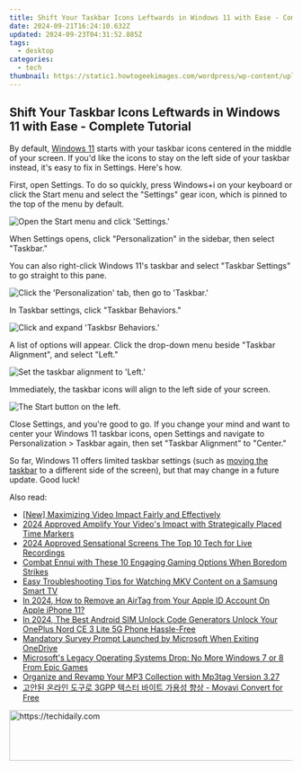 ```yaml
---
title: Shift Your Taskbar Icons Leftwards in Windows 11 with Ease - Complete Tutorial
date: 2024-09-21T16:24:10.632Z
updated: 2024-09-23T04:31:52.885Z
tags:
  - desktop
categories:
  - tech
thumbnail: https://static1.howtogeekimages.com/wordpress/wp-content/uploads/2024/01/52881834365_511de40661_o-1.jpg
---
```


## Shift Your Taskbar Icons Leftwards in Windows 11 with Ease - Complete Tutorial

By default, [Windows 11](https://android-pokemon-go.techidaily.com/how-to-use-pokemon-emerald-master-ball-cheat-on-tecno-spark-10-4g-drfone-by-drfone-virtual-android/) starts with your taskbar icons centered in the middle of your screen. If you'd like the icons to stay on the left side of your taskbar instead, it's easy to fix in Settings. Here's how.

 First, open Settings. To do so quickly, press Windows+i on your keyboard or click the Start menu and select the "Settings" gear icon, which is pinned to the top of the menu by default.

![Open the Start menu and click 'Settings.'](https://static1.howtogeekimages.com/wordpress/wp-content/uploads/2024/01/1-click-settings.png) 

 When Settings opens, click "Personalization" in the sidebar, then select "Taskbar."

 You can also right-click Windows 11's taskbar and select "Taskbar Settings" to go straight to this pane.

![Click the 'Personalization' tab, then go to 'Taskbar.'](https://static1.howtogeekimages.com/wordpress/wp-content/uploads/2024/01/2-personalization-taskbar.png) 

 In Taskbar settings, click "Taskbar Behaviors."

![Click and expand 'Taskbsr Behaviors.'](https://static1.howtogeekimages.com/wordpress/wp-content/uploads/2024/01/3-taskbar-behavior.png) 

 A list of options will appear. Click the drop-down menu beside "Taskbar Alignment", and select "Left."

![Set the taskbar alignment to 'Left.'](https://static1.howtogeekimages.com/wordpress/wp-content/uploads/2024/01/4-set-to-left.png) 

 Immediately, the taskbar icons will align to the left side of your screen.

![The Start button on the left.](https://static1.howtogeekimages.com/wordpress/wp-content/uploads/2024/01/5-taskbar-left.png) 

 Close Settings, and you're good to go. If you change your mind and want to center your Windows 11 taskbar icons, open Settings and navigate to Personalization > Taskbar again, then set "Taskbar Alignment" to "Center."

 So far, Windows 11 offers limited taskbar settings (such as [moving the taskbar](https://facebook-clips.techidaily.com/new-in-2024-optimize-your-video-viewing-space-online/) to a different side of the screen), but that may change in a future update. Good luck!

<ins class="adsbygoogle"
     style="display:block"
     data-ad-format="autorelaxed"
     data-ad-client="ca-pub-7571918770474297"
     data-ad-slot="1223367746"></ins>

<ins class="adsbygoogle"
     style="display:block"
     data-ad-client="ca-pub-7571918770474297"
     data-ad-slot="8358498916"
     data-ad-format="auto"
     data-full-width-responsive="true"></ins>

<span class="atpl-alsoreadstyle">Also read:</span>
<div><ul>
<li><a href="https://facebook-record-videos.techidaily.com/new-maximizing-video-impact-fairly-and-effectively/"><u>[New] Maximizing Video Impact Fairly and Effectively</u></a></li>
<li><a href="https://extra-hints.techidaily.com/2024-approved-amplify-your-videos-impact-with-strategically-placed-time-markers/"><u>2024 Approved Amplify Your Video's Impact with Strategically Placed Time Markers</u></a></li>
<li><a href="https://screen-video-capture.techidaily.com/2024-approved-sensational-screens-the-top-10-tech-for-live-recordings/"><u>2024 Approved Sensational Screens The Top 10 Tech for Live Recordings</u></a></li>
<li><a href="https://buynow-reviews.techidaily.com/combat-ennui-with-these-10-engaging-gaming-options-when-boredom-strikes/"><u>Combat Ennui with These 10 Engaging Gaming Options When Boredom Strikes</u></a></li>
<li><a href="https://blog-min.techidaily.com/easy-troubleshooting-tips-for-watching-mkv-content-on-a-samsung-smart-tv/"><u>Easy Troubleshooting Tips for Watching MKV Content on a Samsung Smart TV</u></a></li>
<li><a href="https://apple-account.techidaily.com/in-2024-how-to-remove-an-airtag-from-your-apple-id-account-on-apple-iphone-11-by-drfone-ios/"><u>In 2024, How to Remove an AirTag from Your Apple ID Account On Apple iPhone 11?</u></a></li>
<li><a href="https://sim-unlock.techidaily.com/in-2024-the-best-android-sim-unlock-code-generators-unlock-your-oneplus-nord-ce-3-lite-5g-phone-hassle-free-by-drfone-android/"><u>In 2024, The Best Android SIM Unlock Code Generators Unlock Your OnePlus Nord CE 3 Lite 5G Phone Hassle-Free</u></a></li>
<li><a href="https://some-skills.techidaily.com/mandatory-survey-prompt-launched-by-microsoft-when-exiting-onedrive/"><u>Mandatory Survey Prompt Launched by Microsoft When Exiting OneDrive</u></a></li>
<li><a href="https://some-skills.techidaily.com/microsofts-legacy-operating-systems-drop-no-more-windows-7-or-8-from-epic-games/"><u>Microsoft's Legacy Operating Systems Drop: No More Windows 7 or 8 From Epic Games</u></a></li>
<li><a href="https://some-skills.techidaily.com/organize-and-revamp-your-mp3-collection-with-mp3tag-version-327/"><u>Organize and Revamp Your MP3 Collection with Mp3tag Version 3.27</u></a></li>
<li><a href="https://some-guidance.techidaily.com/3gpp-movavi-convert-for-free/"><u>고안된 온라인 도구로 3GPP 텍스터 바이트 가용성 향상 - Movavi Convert for Free</u></a></li>
</ul></div>

<!-- affiliate ads begin -->
<a href="https://aidotcom.pxf.io/c/5597632/2129043/19576" target="_top" id="2129043">
  <img src="//a.impactradius-go.com/display-ad/19576-2129043" border="0" alt="https://techidaily.com" width="728" height="90"/>
</a>
<img height="0" width="0" src="https://aidotcom.pxf.io/i/5597632/2129043/19576" style="position:absolute;visibility:hidden;" border="0" />
<!-- affiliate ads end -->

